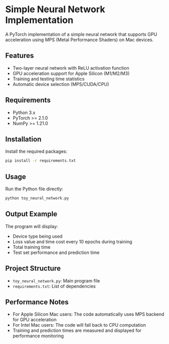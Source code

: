 # Simple Neural Network Implementation

A PyTorch implementation of a simple neural network that supports GPU acceleration using MPS (Metal Performance Shaders) on Mac devices.

## Features

- Two-layer neural network with ReLU activation function
- GPU acceleration support for Apple Silicon (M1/M2/M3)
- Training and testing time statistics
- Automatic device selection (MPS/CUDA/CPU)

## Requirements

- Python 3.x
- PyTorch >= 2.1.0
- NumPy >= 1.21.0

## Installation

Install the required packages:

```bash
pip install -r requirements.txt
```

## Usage

Run the Python file directly:

```bash
python toy_neural_network.py
```

## Output Example

The program will display:
- Device type being used
- Loss value and time cost every 10 epochs during training
- Total training time
- Test set performance and prediction time

## Project Structure

- `toy_neural_network.py`: Main program file
- `requirements.txt`: List of dependencies

## Performance Notes

- For Apple Silicon Mac users: The code automatically uses MPS backend for GPU acceleration
- For Intel Mac users: The code will fall back to CPU computation
- Training and prediction times are measured and displayed for performance monitoring 